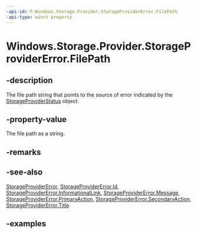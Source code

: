 ```yaml
---
-api-id: P:Windows.Storage.Provider.StorageProviderError.FilePath
-api-type: winrt property
---
```


# Windows.Storage.Provider.StorageProviderError.FilePath

<!--
public string FilePath { get; set; }
-->


## -description
The file path string that points to the source of error indicated by the [StorageProviderStatus](storageproviderstatus.md) object.

## -property-value
The file path as a string.

## -remarks

## -see-also
[StorageProviderError](storageprovidererror.md), [StorageProviderError.Id](storageprovidererror_id.md), [StorageProviderError.InformationalLink](storageprovidererror_informationallink.md), [StorageProviderError.Message](storageprovidererror_message.md), [StorageProviderError.PrimaryAction](storageprovidererror_primaryaction.md), [StorageProviderError.SecondaryAction](storageprovidererror_secondaryaction.md), [StorageProviderError.Title](storageprovidererror_title.md)

## -examples
